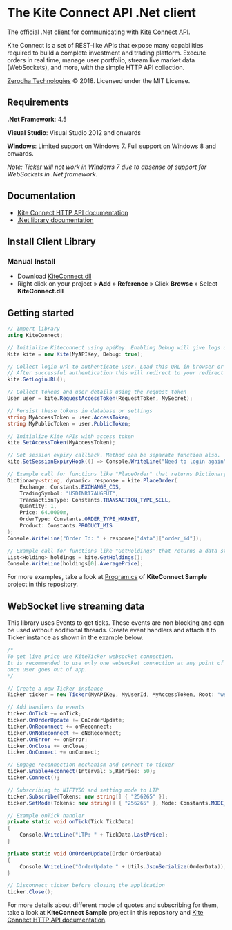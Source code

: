 # The Kite Connect API .Net client
The official .Net client for communicating with [Kite Connect API](https://kite.trade).

Kite Connect is a set of REST-like APIs that expose many capabilities required to build a complete investment and trading platform. Execute orders in real time, manage user portfolio, stream live market data (WebSockets), and more, with the simple HTTP API collection.

[Zerodha Technologies](http://zerodha.com) &copy; 2018. Licensed under the MIT License.

## Requirements

**.Net Framework**: 4.5

**Visual Studio**: Visual Studio 2012 and onwards

**Windows**: Limited support on Windows 7. Full support on Windows 8 and onwards.

*Note: Ticker will not work in Windows 7 due to absense of support for WebSockets in .Net framework.*

## Documentation

- [Kite Connect HTTP API documentation](https://kite.trade/docs/connect/v1)
- [.Net library documentation](https://kite.trade/docs/kiteconnectdotnet/)

## Install Client Library

<!--
### Using NuGet

Execute in **Tools** &raquo; **NuGet Package Manager** &raquo; **Package Manager Console**

```
Install-Package Tech.Zerodha.KiteConnect
```
### Using .Net CLI

```
dotnet add package Tech.Zerodha.KiteConnect
```
-->
### Manual Install

- Download [KiteConnect.dll](https://github.com/zerodhatech/dotnetkiteconnect/blob/kite3/dist/KiteConnect.dll?raw=true)
- Right click on your project &raquo; **Add** &raquo; **Reference** &raquo; Click **Browse** &raquo; Select **KiteConnect.dll**

## Getting started
```csharp
// Import library
using KiteConnect;

// Initialize Kiteconnect using apiKey. Enabling Debug will give logs of requests and responses
Kite kite = new Kite(MyAPIKey, Debug: true);

// Collect login url to authenticate user. Load this URL in browser or WebView. 
// After successful authentication this will redirect to your redirect url with request token.
kite.GetLoginURL();

// Collect tokens and user details using the request token
User user = kite.RequestAccessToken(RequestToken, MySecret);

// Persist these tokens in database or settings
string MyAccessToken = user.AccessToken;
string MyPublicToken = user.PublicToken;

// Initialize Kite APIs with access token
kite.SetAccessToken(MyAccessToken);

// Set session expiry callback. Method can be separate function also.
kite.SetSessionExpiryHook(() => Console.WriteLine("Need to login again"));

// Example call for functions like "PlaceOrder" that returns Dictionary
Dictionary<string, dynamic> response = kite.PlaceOrder(
    Exchange: Constants.EXCHANGE_CDS,
    TradingSymbol: "USDINR17AUGFUT",
    TransactionType: Constants.TRANSACTION_TYPE_SELL,
    Quantity: 1,
    Price: 64.0000m,
    OrderType: Constants.ORDER_TYPE_MARKET,
    Product: Constants.PRODUCT_MIS
);
Console.WriteLine("Order Id: " + response["data"]["order_id"]);

// Example call for functions like "GetHoldings" that returns a data structure
List<Holding> holdings = kite.GetHoldings();
Console.WriteLine(holdings[0].AveragePrice);

```
For more examples, take a look at [Program.cs](https://github.com/zerodhatech/dotnetkiteconnect/blob/kite3/KiteConnectSample/Program.cs) of **KiteConnect Sample** project in this repository.

## WebSocket live streaming data

This library uses Events to get ticks. These events are non blocking and can be used without additional threads. Create event handlers and attach it to Ticker instance as shown in the example below.

```csharp
/* 
To get live price use KiteTicker websocket connection. 
It is recommended to use only one websocket connection at any point of time and make sure you stop connection, 
once user goes out of app.
*/

// Create a new Ticker instance
Ticker ticker = new Ticker(MyAPIKey, MyUserId, MyAccessToken, Root: "wss://websocket.kite.trade/v3");

// Add handlers to events
ticker.OnTick += onTick;
ticker.OnOrderUpdate += OnOrderUpdate;
ticker.OnReconnect += onReconnect;
ticker.OnNoReconnect += oNoReconnect;
ticker.OnError += onError;
ticker.OnClose += onClose;
ticker.OnConnect += onConnect;

// Engage reconnection mechanism and connect to ticker
ticker.EnableReconnect(Interval: 5,Retries: 50);
ticker.Connect();

// Subscribing to NIFTY50 and setting mode to LTP
ticker.Subscribe(Tokens: new string[] { "256265" });
ticker.SetMode(Tokens: new string[] { "256265" }, Mode: Constants.MODE_LTP);

// Example onTick handler
private static void onTick(Tick TickData)
{
    Console.WriteLine("LTP: " + TickData.LastPrice);
}

private static void OnOrderUpdate(Order OrderData)
{
    Console.WriteLine("OrderUpdate " + Utils.JsonSerialize(OrderData));
}

// Disconnect ticker before closing the application
ticker.Close();
```

For more details about different mode of quotes and subscribing for them, take a look at **KiteConnect Sample** project in this repository and [Kite Connect HTTP API documentation](https://kite.trade/docs/connect/v1).

